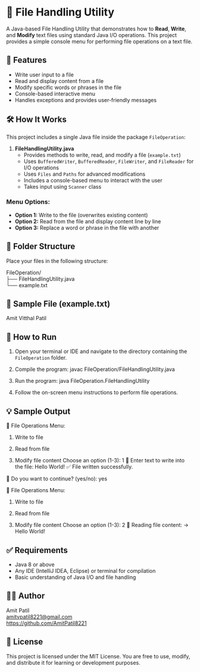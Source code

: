 # 📁 File Handling Utility

A Java-based File Handling Utility that demonstrates how to **Read**, **Write**, and **Modify** text files using standard Java I/O operations. This project provides a simple console menu for performing file operations on a text file.

## 🚀 Features

- Write user input to a file  
- Read and display content from a file  
- Modify specific words or phrases in the file  
- Console-based interactive menu  
- Handles exceptions and provides user-friendly messages  

## 🛠️ How It Works

This project includes a single Java file inside the package `FileOperation`:

1. **FileHandlingUtility.java**  
   - Provides methods to write, read, and modify a file (`example.txt`)  
   - Uses `BufferedWriter`, `BufferedReader`, `FileWriter`, and `FileReader` for I/O operations  
   - Uses `Files` and `Paths` for advanced modifications  
   - Includes a console-based menu to interact with the user  
   - Takes input using `Scanner` class  

### Menu Options:
- **Option 1:** Write to the file (overwrites existing content)  
- **Option 2:** Read from the file and display content line by line  
- **Option 3:** Replace a word or phrase in the file with another  

## 📂 Folder Structure

Place your files in the following structure:

FileOperation/  
├── FileHandlingUtility.java  
└── example.txt  

## 📄 Sample File (example.txt)

Amit Vitthal Patil

## 🧪 How to Run

1. Open your terminal or IDE and navigate to the directory containing the `FileOperation` folder.

2. Compile the program:
   javac FileOperation/FileHandlingUtility.java

3. Run the program:
   java FileOperation.FileHandlingUtility

4. Follow the on-screen menu instructions to perform file operations.

## 💡 Sample Output

📂 File Operations Menu:

1. Write to file

2. Read from file

3. Modify file content Choose an option (1-3): 1 📝 Enter text to write into the file: Hello World! ✅ File written successfully.

🔁 Do you want to continue? (yes/no): yes

📂 File Operations Menu:

1. Write to file

2. Read from file

3. Modify file content Choose an option (1-3): 2 📖 Reading file content: → Hello World!

## ✅ Requirements

- Java 8 or above  
- Any IDE (IntelliJ IDEA, Eclipse) or terminal for compilation  
- Basic understanding of Java I/O and file handling  

## 🧑‍💻 Author

Amit Patil  
amitvpatil8221@gmail.com  
https://github.com/AmitPatil8221  

## 📄 License

This project is licensed under the MIT License. You are free to use, modify, and distribute it for learning or development purposes.
